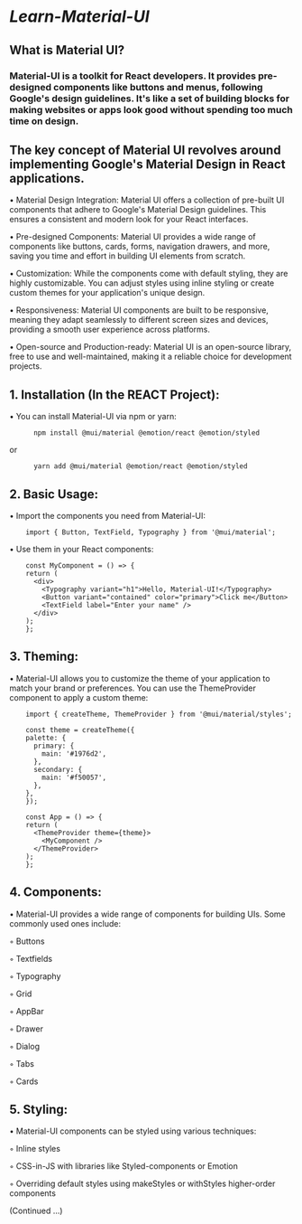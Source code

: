                
# *Learn-Material-UI*                    
      
## What is Material UI?   

### Material-UI is a toolkit for React developers. It provides pre-designed components like buttons and menus, following Google's design guidelines. It's like a set of building blocks for making websites or apps look good without spending too much time on design.


## The key concept of Material UI revolves around implementing Google's Material Design in React applications.    

• Material Design Integration: Material UI offers a collection of pre-built UI components that adhere to Google's Material Design guidelines. This ensures a consistent and modern look for your React interfaces.

• Pre-designed Components: Material UI provides a wide range of components like buttons, cards, forms, navigation drawers, and more, saving you time and effort in building UI elements from scratch.
    
• Customization: While the components come with default styling, they are highly customizable. You can adjust styles using inline styling or create custom themes for your application's unique design.
    
• Responsiveness: Material UI components are built to be responsive, meaning they adapt seamlessly to different screen sizes and devices, providing a smooth user experience across platforms.
    
• Open-source and Production-ready: Material UI is an open-source library, free to use and well-maintained, making it a reliable choice for development projects. 


## 1. Installation (In the REACT Project):
• You can install Material-UI via npm or yarn:
  
          npm install @mui/material @emotion/react @emotion/styled
  
  or
  
          yarn add @mui/material @emotion/react @emotion/styled


## 2. Basic Usage:
• Import the components you need from Material-UI:

        import { Button, TextField, Typography } from '@mui/material';
• Use them in your React components:

        const MyComponent = () => {
        return (
          <div>
            <Typography variant="h1">Hello, Material-UI!</Typography>
            <Button variant="contained" color="primary">Click me</Button>
            <TextField label="Enter your name" />
          </div>
        );
        };


## 3. Theming:
• Material-UI allows you to customize the theme of your application to match your brand or preferences. You can use the ThemeProvider component to apply a custom theme:

        import { createTheme, ThemeProvider } from '@mui/material/styles';

        const theme = createTheme({
        palette: {
          primary: {
            main: '#1976d2',
          },
          secondary: {
            main: '#f50057',
          },
        },
        });
        
        const App = () => {
        return (
          <ThemeProvider theme={theme}>
            <MyComponent />
          </ThemeProvider>
        );
        };


## 4. Components:

• Material-UI provides a wide range of components for building UIs. Some commonly used ones include:

◦ Buttons

◦ Textfields

◦ Typography

◦ Grid

◦ AppBar

◦ Drawer

◦ Dialog

◦ Tabs

◦ Cards


## 5. Styling:

• Material-UI components can be styled using various techniques:

◦ Inline styles

◦ CSS-in-JS with libraries like Styled-components or Emotion

◦ Overriding default styles using makeStyles or withStyles higher-order components


(Continued ...)  
